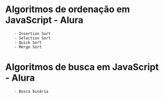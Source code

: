 # Algoritmos de ordenação em JavaScript - Alura

        - Insertion Sort
        - Selection Sort
        - Quick Sort
        - Merge Sort

# Algoritmos de busca em JavaScript - Alura
        - Busca binária